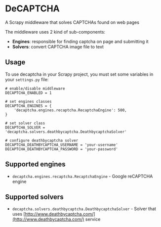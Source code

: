 DeCAPTCHA
===

A Scrapy middleware that solves CAPTCHAs found on web pages

The middleware uses 2 kind of sub-components:

- **Engines**: responsible for finding captcha on page and submitting it
- **Solvers**: convert CAPTCHA image file to text

Usage
---

To use decaptcha in your Scrapy project, you must set some variables in your `settings.py` file:

	# enable/disable middleware
	DECAPTCHA_ENABLED = 1

	# set engines classes
    DECAPTCHA_ENGINES = {
        'decaptcha.engines.recaptcha.RecaptchaEngine': 500,
    }
    
    # set solver class
    DECAPTCHA_SOLVER = 'decaptcha.solvers.deathbycaptcha.DeathbycaptchaSolver'
    
    # configure deathbycaptcha solver
    DECAPTCHA_DEATHBYCAPTCHA_USERNAME = 'your-username'
    DECAPTCHA_DEATHBYCAPTCHA_PASSWORD = 'your-password'
    
    
Supported engines
---

- `decaptcha.engines.recaptcha.RecaptchaEngine` - Google reCAPTCHA engine

Supported solvers
---

- `decaptcha.solvers.deathbycaptcha.DeathbycaptchaSolver` - Solver that uses [http://www.deathbycaptcha.com/](http://www.deathbycaptcha.com/) service

    


